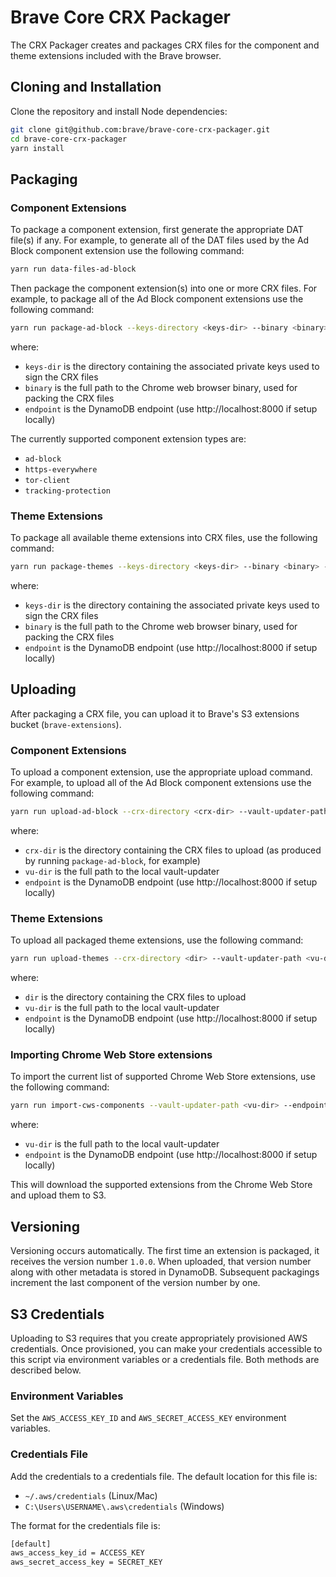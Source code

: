 # Brave Core CRX Packager

The CRX Packager creates and packages CRX files for the component and theme extensions included with the Brave browser.

## Cloning and Installation

Clone the repository and install Node dependencies:

```bash
git clone git@github.com:brave/brave-core-crx-packager.git
cd brave-core-crx-packager
yarn install
```

## Packaging

### Component Extensions

To package a component extension, first generate the appropriate DAT file(s) if any. For example, to generate all of the DAT files used by the Ad Block component extension use the following command:

```bash
yarn run data-files-ad-block
```

Then package the component extension(s) into one or more CRX files. For example, to package all of the Ad Block component extensions use the following command:

```bash
yarn run package-ad-block --keys-directory <keys-dir> --binary <binary> --endpoint <endpoint>
```

where:

* `keys-dir` is the directory containing the associated private keys used to sign the CRX files
* `binary` is the full path to the Chrome web browser binary, used for packing the CRX files
* `endpoint` is the DynamoDB endpoint (use http://localhost:8000 if setup locally)

The currently supported component extension types are:

* `ad-block`
* `https-everywhere`
* `tor-client`
* `tracking-protection`

### Theme Extensions

To package all available theme extensions into CRX files, use the following command:

```bash
yarn run package-themes --keys-directory <keys-dir> --binary <binary> --endpoint <endpoint>
```

where:

* `keys-dir` is the directory containing the associated private keys used to sign the CRX files
* `binary` is the full path to the Chrome web browser binary, used for packing the CRX files
* `endpoint` is the DynamoDB endpoint (use http://localhost:8000 if setup locally)

## Uploading

After packaging a CRX file, you can upload it to Brave's S3 extensions bucket (`brave-extensions`).

### Component Extensions

To upload a component extension, use the appropriate upload command. For example, to upload all of the Ad Block component extensions use the following command:

```bash
yarn run upload-ad-block --crx-directory <crx-dir> --vault-updater-path <vu-dir> --endpoint <endpoint>
```

where:

* `crx-dir` is the directory containing the CRX files to upload (as produced by running `package-ad-block`, for example)
* `vu-dir` is the full path to the local vault-updater
* `endpoint` is the DynamoDB endpoint (use http://localhost:8000 if setup locally)

### Theme Extensions

To upload all packaged theme extensions, use the following command:

```bash
yarn run upload-themes --crx-directory <dir> --vault-updater-path <vu-dir> --endpoint <endpoint>
```

where:

* `dir` is the directory containing the CRX files to upload
* `vu-dir` is the full path to the local vault-updater
* `endpoint` is the DynamoDB endpoint (use http://localhost:8000 if setup locally)

### Importing Chrome Web Store extensions

To import the current list of supported Chrome Web Store extensions, use the following command:

```bash
yarn run import-cws-components --vault-updater-path <vu-dir> --endpoint <endpoint>
```

where:

* `vu-dir` is the full path to the local vault-updater
* `endpoint` is the DynamoDB endpoint (use http://localhost:8000 if setup locally)

This will download the supported extensions from the Chrome Web Store and upload them to S3.

## Versioning

Versioning occurs automatically. The first time an extension is packaged, it receives the version number `1.0.0`. When uploaded, that version number along with other metadata is stored in DynamoDB. Subsequent packagings increment the last component of the version number by one.

## S3 Credentials

Uploading to S3 requires that you create appropriately provisioned AWS credentials. Once provisioned, you can make your credentials accessible to this script via environment variables or a credentials file. Both methods are described below.

### Environment Variables

Set the `AWS_ACCESS_KEY_ID` and `AWS_SECRET_ACCESS_KEY` environment variables.

### Credentials File

Add the credentials to a credentials file. The default location for this file is:

* `~/.aws/credentials` (Linux/Mac)
* `C:\Users\USERNAME\.aws\credentials` (Windows)

The format for the credentials file is:

```bash
[default]
aws_access_key_id = ACCESS_KEY
aws_secret_access_key = SECRET_KEY
```
